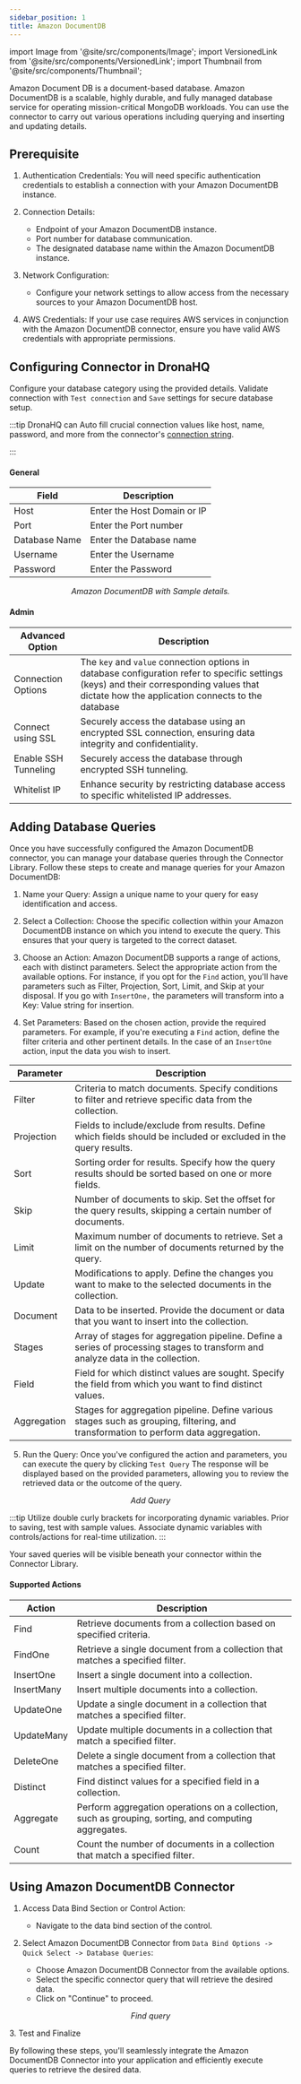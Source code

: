 ```yaml
---
sidebar_position: 1
title: Amazon DocumentDB
---
```


import Image from '@site/src/components/Image';
import VersionedLink from '@site/src/components/VersionedLink';
import Thumbnail from '@site/src/components/Thumbnail';


Amazon Document DB is a document-based database. Amazon DocumentDB is a scalable, highly durable, and fully managed database service for operating mission-critical MongoDB workloads. You can use the connector to carry out various operations including querying and inserting and updating details.

## Prerequisite

1. Authentication Credentials: You will need specific authentication credentials to establish a connection with your Amazon DocumentDB instance. 

2. Connection Details:
   - Endpoint of your Amazon DocumentDB instance.
   - Port number for database communication.
   - The designated database name within the Amazon DocumentDB instance.

3. Network Configuration:
   - Configure your network settings to allow access from the necessary sources to your Amazon DocumentDB host.

4. AWS Credentials: If your use case requires AWS services in conjunction with the Amazon DocumentDB connector, ensure you have valid AWS credentials with appropriate permissions.

## Configuring Connector in DronaHQ

Configure your database category using the provided details. Validate connection with `Test connection` and `Save` settings for secure database setup.

:::tip
DronaHQ can Auto fill crucial connection values like host, name, password, and more from the connector's [connection string](https://docs.aws.amazon.com/documentdb/latest/developerguide/endpoints-connecting.html#endpoints-connecting-mongodb).

:::

#### General 

| Field                | Description                             |
|----------------------|-----------------------------------------|
| Host                 | Enter the Host Domain or IP             |
| Port                 | Enter the Port number                   |
| Database Name        | Enter the Database name                 |
| Username             | Enter the Username                      |
| Password             | Enter the Password                      |

<figure>
  <Thumbnail src="/img/reference/connectors/awsDocDB/details.png" alt="Amazon DocumentDB with Sample details." />
  <figcaption align = "center"><i>Amazon DocumentDB with Sample details.</i></figcaption>
</figure>


#### Admin

| Advanced Option   | Description    |
|--------------------|---------------------|
| Connection Options | The `key` and `value` connection options in database configuration refer to specific settings (keys) and their corresponding values that dictate how the application connects to the database |
| <VersionedLink to = "../../datasource-concepts/ssl-configurations"> Connect using SSL  </VersionedLink> | Securely access the database using an encrypted SSL connection, ensuring data integrity and confidentiality. || Use a Self-Signed Certificate	| Implement secure authentication and encryption using a self-signed certificate along with the CA, client key, and client certificate options.| 
| <VersionedLink to = "../../datasource-concepts/ssh-tunneling"> Enable SSH Tunneling          </VersionedLink>           | Securely access the database through encrypted SSH tunneling.                              |
| <VersionedLink to = "../../datasource-concepts/whitelisting-dronahq-ip"> Whitelist IP                 </VersionedLink>            | Enhance security by restricting database access to specific whitelisted IP addresses.     |


## Adding Database Queries 

Once you have successfully configured the Amazon DocumentDB connector, you can manage your database queries through the Connector Library. Follow these steps to create and manage queries for your Amazon DocumentDB:

1. Name your Query: Assign a unique name to your query for easy identification and access.

2. Select a Collection: Choose the specific collection within your Amazon DocumentDB instance on which you intend to execute the query. This ensures that your query is targeted to the correct dataset.

3. Choose an Action: Amazon DocumentDB supports a range of actions, each with distinct parameters. Select the appropriate action from the available options. For instance, if you opt for the `Find` action, you'll have parameters such as Filter, Projection, Sort, Limit, and Skip at your disposal. If you go with `InsertOne,` the parameters will transform into a Key: Value string for insertion.

4. Set Parameters: Based on the chosen action, provide the required parameters. For example, if you're executing a `Find` action, define the filter criteria and other pertinent details. In the case of an `InsertOne` action, input the data you wish to insert.


| Parameter   | Description                                                                                        |
|-------------|----------------------------------------------------------------------------------------------------|
| Filter      | Criteria to match documents. Specify conditions to filter and retrieve specific data from the collection. |
| Projection  | Fields to include/exclude from results. Define which fields should be included or excluded in the query results. |
| Sort        | Sorting order for results. Specify how the query results should be sorted based on one or more fields. |
| Skip        | Number of documents to skip. Set the offset for the query results, skipping a certain number of documents. |
| Limit       | Maximum number of documents to retrieve. Set a limit on the number of documents returned by the query. |
| Update      | Modifications to apply. Define the changes you want to make to the selected documents in the collection. |
| Document    | Data to be inserted. Provide the document or data that you want to insert into the collection. |
| Stages      | Array of stages for aggregation pipeline. Define a series of processing stages to transform and analyze data in the collection. |
| Field       | Field for which distinct values are sought. Specify the field from which you want to find distinct values. |
| Aggregation | Stages for aggregation pipeline. Define various stages such as grouping, filtering, and transformation to perform data aggregation. |

5. Run the Query: Once you've configured the action and parameters, you can execute the query by clicking `Test Query` The response will be displayed based on the provided parameters, allowing you to review the retrieved data or the outcome of the query.

<figure>
  <Thumbnail src="/img/reference/connectors/awsDocDB/add-query.png" alt="Add Query" />
  <figcaption align = "center"><i>Add Query</i></figcaption>
</figure>


:::tip
Utilize double curly brackets for incorporating dynamic variables. Prior to saving, test with sample values. Associate dynamic variables with controls/actions for real-time utilization.
:::

Your saved queries will be visible beneath your connector within the Connector Library. 


#### Supported Actions

| Action         | Description                                                                                   |
|----------------|-----------------------------------------------------------------------------------------------|
| Find           | Retrieve documents from a collection based on specified criteria.                           |
| FindOne        | Retrieve a single document from a collection that matches a specified filter.               |
| InsertOne      | Insert a single document into a collection.                                                 |
| InsertMany     | Insert multiple documents into a collection.                                                |
| UpdateOne      | Update a single document in a collection that matches a specified filter.                   |
| UpdateMany     | Update multiple documents in a collection that match a specified filter.                      |
| DeleteOne      | Delete a single document from a collection that matches a specified filter.                   |
| Distinct       | Find distinct values for a specified field in a collection.                                 |
| Aggregate      | Perform aggregation operations on a collection, such as grouping, sorting, and computing aggregates. |
| Count          | Count the number of documents in a collection that match a specified filter.                |

## Using Amazon DocumentDB Connector


1. Access Data Bind Section or Control Action:
   - Navigate to the data bind section of the control.

2. Select Amazon DocumentDB Connector from `Data Bind Options -> Quick Select -> Database Queries`:
   - Choose Amazon DocumentDB Connector from the available options.
   - Select the specific connector query that will retrieve the desired data.
   - Click on "Continue" to proceed.

<figure>
  <Thumbnail src="/img/reference/connectors/awsDocDB/find.png" alt="Find query" />
  <figcaption align = "center"><i>Find query</i></figcaption>
</figure>
3. Test and Finalize

By following these steps, you'll seamlessly integrate the Amazon DocumentDB Connector into your application and efficiently execute queries to retrieve the desired data.